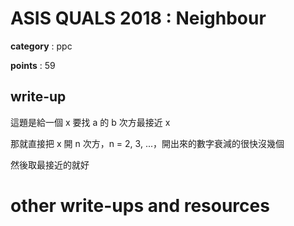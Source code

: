 # ASIS QUALS 2018 : Neighbour

**category** : ppc

**points** : 59

## write-up

這題是給一個 x 要找 a 的 b 次方最接近 x

那就直接把 x 開 n 次方，n = 2, 3, ...，開出來的數字衰減的很快沒幾個

然後取最接近的就好

# other write-ups and resources

